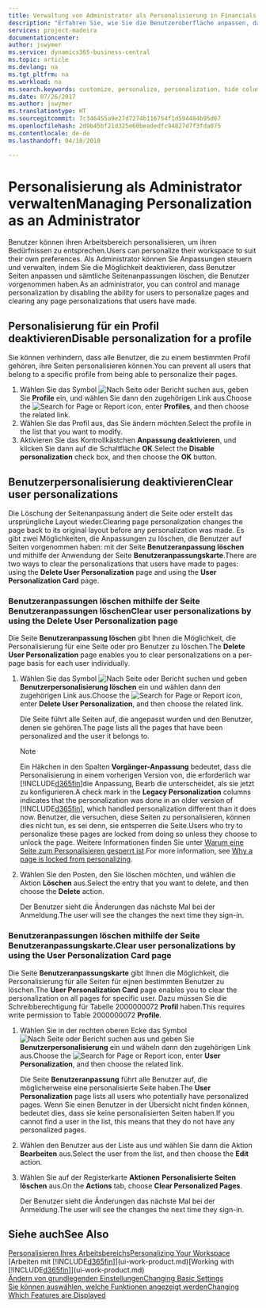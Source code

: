 ```yaml
---
title: Verwaltung von Administrator als Personalisierung in Financials | Microsoft Docs
description: "Erfahren Sie, wie Sie die Benutzeroberfläche anpassen, damit diese Ihren Bedürfnissen entspricht."
services: project-madeira
documentationcenter: 
author: jswymer
ms.service: dynamics365-business-central
ms.topic: article
ms.devlang: na
ms.tgt_pltfrm: na
ms.workload: na
ms.search.keywords: customize, personalize, personalization, hide columns, remove fields, move fields
ms.date: 07/26/2017
ms.author: jswymer
ms.translationtype: HT
ms.sourcegitcommit: 7c346455a9e27d7274b116754f1d594484b95d67
ms.openlocfilehash: 2d9b45bf21d325e60beadedfc94827d7f3fda075
ms.contentlocale: de-de
ms.lasthandoff: 04/18/2018

---
```

# <a name="managing-personalization-as-an-administrator"></a><span data-ttu-id="329e0-103">Personalisierung als Administrator verwalten</span><span class="sxs-lookup"><span data-stu-id="329e0-103">Managing Personalization as an Administrator</span></span>
<!--NAV in the Web client-->
<span data-ttu-id="329e0-104">Benutzer können ihren Arbeitsbereich personalisieren, um ihren Bedürfnissen zu entsprechen.</span><span class="sxs-lookup"><span data-stu-id="329e0-104">Users can personalize their workspace to suit their own preferences.</span></span> <span data-ttu-id="329e0-105">Als Administrator können Sie Anpassungen steuern und verwalten, indem Sie die Möglichkeit deaktivieren, dass Benutzer Seiten anpassen und sämtliche Seitenanpassungen löschen, die Benutzer vorgenommen haben.</span><span class="sxs-lookup"><span data-stu-id="329e0-105">As an administrator, you can control and manage personalization by disabling the ability for users to personalize pages and clearing any page personalizations that users have made.</span></span>

## <a name="disable-personalization-for-a-profile"></a><span data-ttu-id="329e0-106">Personalisierung für ein Profil deaktivieren</span><span class="sxs-lookup"><span data-stu-id="329e0-106">Disable personalization for a profile</span></span>
<span data-ttu-id="329e0-107">Sie können verhindern, dass alle Benutzer, die zu einem bestimmten Profil gehören, ihre Seiten personalisieren können.</span><span class="sxs-lookup"><span data-stu-id="329e0-107">You can prevent all users that belong to a specific profile from being able to personalize their pages.</span></span>
1.  <span data-ttu-id="329e0-108">Wählen Sie das Symbol ![Nach Seite oder Bericht suchen](media/ui-search/search_small.png "Symbol „Nach Seite oder Bericht suchen”") aus, geben Sie **Profile** ein, und wählen Sie dann den zugehörigen Link aus.</span><span class="sxs-lookup"><span data-stu-id="329e0-108">Choose the ![Search for Page or Report](media/ui-search/search_small.png "Search for Page or Report icon") icon, enter **Profiles**, and then choose the related link.</span></span>
2.  <span data-ttu-id="329e0-109">Wählen Sie das Profil aus, das Sie ändern möchten.</span><span class="sxs-lookup"><span data-stu-id="329e0-109">Select the profile in the list that you want to modify.</span></span>
3. <span data-ttu-id="329e0-110">Aktivieren Sie das Kontrollkästchen **Anpassung deaktivieren**, und klicken Sie dann auf die Schaltfläche **OK**.</span><span class="sxs-lookup"><span data-stu-id="329e0-110">Select the **Disable personalization** check box, and then choose the **OK** button.</span></span>

## <a name="clear-user-personalizations"></a><span data-ttu-id="329e0-111">Benutzerpersonalisierung deaktivieren</span><span class="sxs-lookup"><span data-stu-id="329e0-111">Clear user personalizations</span></span>

<span data-ttu-id="329e0-112">Die Löschung der Seitenanpassung ändert die Seite oder erstellt das ursprüngliche Layout wieder.</span><span class="sxs-lookup"><span data-stu-id="329e0-112">Clearing page personalization changes the page back to its original layout before any personalization was made.</span></span> <span data-ttu-id="329e0-113">Es gibt zwei Möglichkeiten, die Anpassungen zu löschen, die Benutzer auf Seiten vorgenommen haben: mit der Seite **Benutzeranpassung löschen** und mithilfe der Anwendung der Seite **Benutzeranpassungskarte**.</span><span class="sxs-lookup"><span data-stu-id="329e0-113">There are two ways to clear the personalizations that users have made to pages: using the **Delete User Personalization** page and using the **User Personalization Card** page.</span></span>

### <a name="clear-user-personalizations-by-using-the-delete-user-personalization-page"></a><span data-ttu-id="329e0-114">Benutzeranpassungen löschen mithilfe der Seite Benutzeranpassungen löschen</span><span class="sxs-lookup"><span data-stu-id="329e0-114">Clear user personalizations by using the Delete User Personalization page</span></span>

<span data-ttu-id="329e0-115">Die Seite **Benutzeranpassung löschen** gibt Ihnen die Möglichkeit, die Personalisierung für eine Seite oder pro Benutzer zu löschen.</span><span class="sxs-lookup"><span data-stu-id="329e0-115">The **Delete User Personalization** page enables you to clear personalizations on a per-page basis for each user individually.</span></span>

1.  <span data-ttu-id="329e0-116">Wählen Sie das Symbol ![Nach Seite oder Bericht suchen](media/ui-search/search_small.png "Symbol Nach Seite oder Bericht suchen") und geben **Benutzerpersonalisierung löschen** ein und wählen dann den zugehörigen Link aus.</span><span class="sxs-lookup"><span data-stu-id="329e0-116">Choose the ![Search for Page or Report](media/ui-search/search_small.png "Search for Page or Report icon") icon, enter **Delete User Personalization**, and then choose the related link.</span></span>

    <span data-ttu-id="329e0-117">Die Seite führt alle Seiten auf, die angepasst wurden und den Benutzer, denen sie gehören.</span><span class="sxs-lookup"><span data-stu-id="329e0-117">The page lists all the pages that have been personalized and the user it belongs to.</span></span>

    >[!NOTE]
    > <span data-ttu-id="329e0-118">Ein Häkchen in den Spalten **Vorgänger-Anpassung** bedeutet, dass die Personalisierung in einem vorherigen Version von, die erforderlich war [!INCLUDE[d365fin](includes/d365fin_md.md)]die Anpassung, Bearb die unterscheidet, als sie jetzt zu konfigurieren.</span><span class="sxs-lookup"><span data-stu-id="329e0-118">A check mark in the **Legacy Personalization** columns indicates that the personalization was done in an older version of [!INCLUDE[d365fin](includes/d365fin_md.md)], which handled personalization different than it does now.</span></span> <span data-ttu-id="329e0-119">Benutzer, die versuchen, diese Seiten zu personalisieren, können dies nicht tun, es sei denn, sie entsperren die Seite.</span><span class="sxs-lookup"><span data-stu-id="329e0-119">Users who try to personalize these pages are locked from doing so unless they choose to unlock the page.</span></span> <span data-ttu-id="329e0-120">Weitere Informationen finden Sie unter [Warum eine Seite zum Personalisieren gesperrt ist](ui-personalization-locked.md).</span><span class="sxs-lookup"><span data-stu-id="329e0-120">For more information, see [Why a page is locked from personalizing](ui-personalization-locked.md).</span></span>

2. <span data-ttu-id="329e0-121">Wählen Sie den Posten, den Sie löschen möchten, und wählen die Aktion **Löschen** aus.</span><span class="sxs-lookup"><span data-stu-id="329e0-121">Select the entry that you want to delete, and then choose the **Delete** action.</span></span>

    <span data-ttu-id="329e0-122">Der Benutzer sieht die Änderungen das nächste Mal bei der Anmeldung.</span><span class="sxs-lookup"><span data-stu-id="329e0-122">The user will see the changes the next time they sign-in.</span></span>

### <a name="clear-user-personalizations-by-using-the-user-personalization-card-page"></a><span data-ttu-id="329e0-123">Benutzeranpassungen löschen mithilfe der Seite Benutzeranpassungskarte.</span><span class="sxs-lookup"><span data-stu-id="329e0-123">Clear user personalizations by using the User Personalization Card page</span></span>

<span data-ttu-id="329e0-124">Die Seite **Benutzeranpassungskarte** gibt Ihnen die Möglichkeit, die Personalisierung für alle Seiten für eijnen bestimmten Benutzer zu löschen.</span><span class="sxs-lookup"><span data-stu-id="329e0-124">The **User Personalization Card** page enables you to clear the personalization on all pages for specific user.</span></span> <span data-ttu-id="329e0-125">Dazu müssen Sie die Schreibberechtigung für Tabelle 2000000072 **Profil** haben.</span><span class="sxs-lookup"><span data-stu-id="329e0-125">This requires write permission to Table 2000000072 **Profile**.</span></span>

1.  <span data-ttu-id="329e0-126">Wählen Sie in der rechten oberen Ecke das Symbol ![Nach Seite oder Bericht suchen](media/ui-search/search_small.png " Symbol Nach Bericht suche") aus und geben Sie **Benutzerpersonalisierung** ein und wäheln dann den zugehörigen Link aus.</span><span class="sxs-lookup"><span data-stu-id="329e0-126">Choose the ![Search for Page or Report](media/ui-search/search_small.png "Search for Page or Report icon") icon, enter **User Personalization**, and then choose the related link.</span></span>

    <span data-ttu-id="329e0-127">Die Seite **Benutzeranpassung** führt alle Benutzer auf, die möglicherweise eine personalisierte Seite haben.</span><span class="sxs-lookup"><span data-stu-id="329e0-127">The **User Personalization** page lists all users who potentially have personalized pages.</span></span> <span data-ttu-id="329e0-128">Wenn Sie einen Benutzer in der Übersicht nicht finden können, bedeutet dies, dass sie keine personalisierten Seiten haben.</span><span class="sxs-lookup"><span data-stu-id="329e0-128">If you cannot find a user in the list, this means that they do not have any personalized pages.</span></span>

2. <span data-ttu-id="329e0-129">Wählen den Benutzer aus der Liste aus und wählen Sie dann die Aktion **Bearbeiten** aus.</span><span class="sxs-lookup"><span data-stu-id="329e0-129">Select the user from the list, and then choose the **Edit** action.</span></span>

3.  <span data-ttu-id="329e0-130">Wählen Sie auf der Registerkarte **Aktionen** **Personalisierte Seiten löschen** aus.</span><span class="sxs-lookup"><span data-stu-id="329e0-130">On the **Actions** tab, choose **Clear Personalized Pages**.</span></span>

    <span data-ttu-id="329e0-131">Der Benutzer sieht die Änderungen das nächste Mal bei der Anmeldung.</span><span class="sxs-lookup"><span data-stu-id="329e0-131">The user will see the changes the next time they sign-in.</span></span>

## <a name="see-also"></a><span data-ttu-id="329e0-132">Siehe auch</span><span class="sxs-lookup"><span data-stu-id="329e0-132">See Also</span></span>
[<span data-ttu-id="329e0-133">Personalisieren Ihres Arbeitsbereichs</span><span class="sxs-lookup"><span data-stu-id="329e0-133">Personalizing Your Workspace</span></span>](ui-personalization-user.md)  
<span data-ttu-id="329e0-134">[Arbeiten mit [!INCLUDE[d365fin](includes/d365fin_md.md)]](ui-work-product.md)</span><span class="sxs-lookup"><span data-stu-id="329e0-134">[Working with [!INCLUDE[d365fin](includes/d365fin_md.md)]](ui-work-product.md)</span></span>  
[<span data-ttu-id="329e0-135">Ändern von grundlegenden Einstellungen</span><span class="sxs-lookup"><span data-stu-id="329e0-135">Changing Basic Settings</span></span>](ui-change-basic-settings.md)  
[<span data-ttu-id="329e0-136">Sie können auswählen, welche Funktionen angezeigt werden</span><span class="sxs-lookup"><span data-stu-id="329e0-136">Changing Which Features are Displayed</span></span>](ui-experiences.md)  

